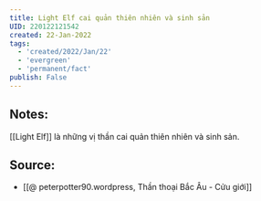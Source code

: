 ```yaml
---
title: Light Elf cai quản thiên nhiên và sinh sản
UID: 220122121542
created: 22-Jan-2022
tags:
  - 'created/2022/Jan/22'
  - 'evergreen'
  - 'permanent/fact'
publish: False
---
```

## Notes:
[[Light Elf]] là những vị thần cai quản thiên nhiên và sinh sản.

## Source:
- [[@ peterpotter90.wordpress, Thần thoại Bắc Âu - Cửu giới]]


